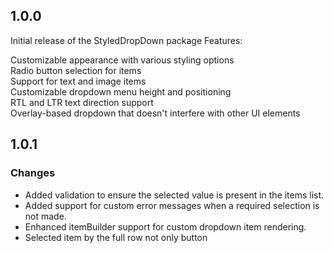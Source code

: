 ## 1.0.0

Initial release of the StyledDropDown package
Features:

Customizable appearance with various styling options  
Radio button selection for items  
Support for text and image items  
Customizable dropdown menu height and positioning  
RTL and LTR text direction support  
Overlay-based dropdown that doesn't interfere with other UI elements  

## 1.0.1

### Changes

- Added validation to ensure the selected value is present in the items list.
- Added support for custom error messages when a required selection is not made.
- Enhanced itemBuilder support for custom dropdown item rendering.
- Selected item by the full row not only button 
